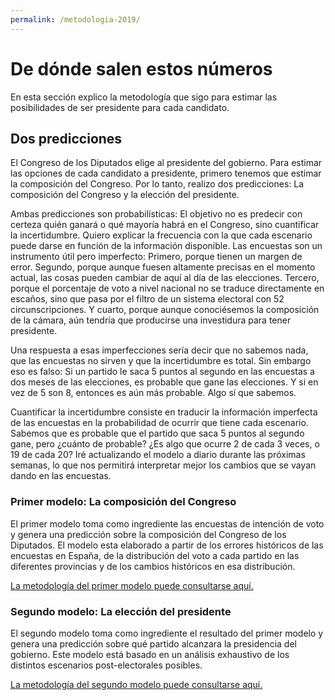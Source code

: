 ```yaml
---
permalink: /metodologia-2019/
---
```

# De dónde salen estos números

En esta sección explico la metodología que sigo para estimar las posibilidades de ser presidente para cada candidato.

## Dos predicciones

El Congreso de los Diputados elige al presidente del gobierno. Para estimar las opciones de cada candidato a presidente, primero tenemos que estimar la composición del Congreso. Por lo tanto, realizo dos predicciones: La composición del Congreso y la elección del presidente.

Ambas predicciones son probabilísticas: El objetivo no es predecir con certeza quién ganará o qué mayoría habrá en el Congreso, sino cuantificar la incertidumbre. Quiero explicar la frecuencia con la que cada escenario puede darse en función de la información disponible. Las encuestas son un instrumento útil pero imperfecto: Primero, porque tienen un margen de error. Segundo, porque aunque fuesen altamente precisas en el momento actual, las cosas pueden cambiar de aquí al día de las elecciones. Tercero, porque el porcentaje de voto a nivel nacional no se traduce directamente en escaños, sino que pasa por el filtro de un sistema electoral con 52 circunscripciones. Y cuarto, porque aunque conociésemos la composición de la cámara, aún tendría que producirse una investidura para tener presidente.

Una respuesta a esas imperfecciones sería decir que no sabemos nada, que las encuestas no sirven y que la incertidumbre es total. Sin embargo eso es falso: Si un partido le saca 5 puntos al segundo en las encuestas a dos meses de las elecciones, es probable que gane las elecciones. Y si en vez de 5 son 8, entonces es aún más probable. Algo sí que sabemos.

Cuantificar la incertidumbre consiste en traducir la información imperfecta de las encuestas en la probabilidad de ocurrir que tiene cada escenario. Sabemos que es probable que el partido que saca 5 puntos al segundo gane, pero ¿cuánto de probable? ¿Es algo que ocurre 2 de cada 3 veces, o 19 de cada 20? Iré actualizando el modelo a diario durante las próximas semanas, lo que nos permitirá interpretar mejor los cambios que se vayan dando en las encuestas.

### Primer modelo: La composición del Congreso

El primer modelo toma como ingrediente las encuestas de intención de voto y genera una predicción sobre la composición del Congreso de los Diputados. El modelo esta elaborado a partir de los errores históricos de las encuestas en España, de la distribución del voto a cada partido en las diferentes provincias y de los cambios históricos en esa distribución.

[La metodología del primer modelo puede consultarse aquí.](https://www.inakiarbeloa.com/metodologia-del-primer-modelo-la-composicion-del-congreso)

### Segundo modelo: La elección del presidente

El segundo modelo toma como ingrediente el resultado del primer modelo y genera una predicción sobre qué partido alcanzara la presidencia del gobierno. Este modelo está basado en un análisis exhaustivo de los distintos escenarios post-electorales posibles.

[La metodología del segundo modelo puede consultarse aquí.](https://www.inakiarbeloa.com/metodologia-del-segundo-modelo-la-eleccion-del-presidente-2)